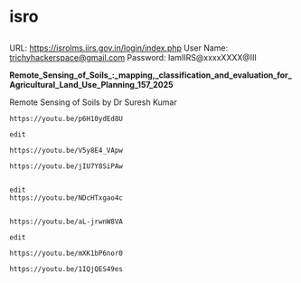 # isro



##
URL: https://isrolms.iirs.gov.in/login/index.php
User Name: trichyhackerspace@gmail.com
Password: IamIIRS@xxxxXXXX@III





**Remote_Sensing_of_Soils_:_mapping,_classification_and_evaluation_for_Agricultural_Land_Use_Planning_157_2025**





Remote Sensing of Soils by Dr Suresh Kumar


```
https://youtu.be/p6H10ydEd8U

edit

https://youtu.be/V5y8E4_VApw
```







```
https://youtu.be/jIU7Y8SiPAw


edit
https://youtu.be/NDcHTxgao4c


```




```
https://youtu.be/aL-jrwnW8VA

edit 

https://youtu.be/mXK1bP6nor0

```



```
https://youtu.be/1IQjQES49es

```